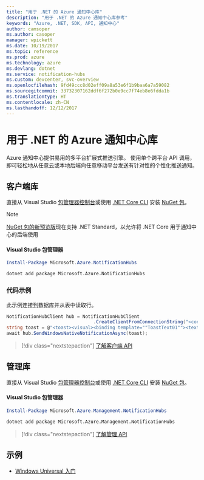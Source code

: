 ```yaml
---
title: "用于 .NET 的 Azure 通知中心库"
description: "用于 .NET 的 Azure 通知中心库参考"
keywords: "Azure, .NET, SDK, API, 通知中心"
author: camsoper
ms.author: casoper
manager: wpickett
ms.date: 10/19/2017
ms.topic: reference
ms.prod: azure
ms.technology: azure
ms.devlang: dotnet
ms.service: notification-hubs
ms.custom: devcenter, svc-overview
ms.openlocfilehash: 9fd49ccc8d02eff09a8a53e6f1b9baa6a7a59082
ms.sourcegitcommit: 33732307162ddf6f272b0e9cc7f74eb8e6fdda1b
ms.translationtype: HT
ms.contentlocale: zh-CN
ms.lasthandoff: 12/12/2017
---
```

# <a name="azure-notification-hubs-libraries-for-net"></a>用于 .NET 的 Azure 通知中心库

Azure 通知中心提供易用的多平台扩展式推送引擎。 使用单个跨平台 API 调用，即可轻松地从任意云或本地后端向任意移动平台发送有针对性的个性化推送通知。

## <a name="client-library"></a>客户端库

直接从 Visual Studio [包管理器控制台][PackageManager]或使用 [.NET Core CLI][DotNetCLI] 安装 [NuGet 包](https://www.nuget.org/packages/Microsoft.Azure.NotificationHubs)。

> [!NOTE]
> [NuGet 包的新预览版](https://www.nuget.org/packages/Microsoft.Azure.NotificationHubs/2.0.0-preview1)现在支持 .NET Standard，以允许将 .NET Core 用于通知中心的后端使用

#### <a name="visual-studio-package-manager"></a>Visual Studio 包管理器

```powershell
Install-Package Microsoft.Azure.NotificationHubs
```

```bash
dotnet add package Microsoft.Azure.NotificationHubs
```

### <a name="code-example"></a>代码示例

此示例连接到数据库并从表中读取行。

```csharp
NotificationHubClient hub = NotificationHubClient
                                .CreateClientFromConnectionString("<connection string with full access>", "<hub name>");
string toast = @"<toast><visual><binding template=""ToastText01""><text id=""1"">Hello from a .NET App!</text></binding></visual></toast>";
await hub.SendWindowsNativeNotificationAsync(toast);
```

> [!div class="nextstepaction"]
> [了解客户端 API](/dotnet/api/overview/azure/notificationhubs/client)


## <a name="management-library"></a>管理库

直接从 Visual Studio [包管理器控制台][PackageManager]或使用 [.NET Core CLI][DotNetCLI] 安装 [NuGet 包](https://www.nuget.org/packages/Microsoft.Azure.Management.NotificationHubs)。

#### <a name="visual-studio-package-manager"></a>Visual Studio 包管理器

```powershell
Install-Package Microsoft.Azure.Management.NotificationHubs
```

```bash
dotnet add package Microsoft.Azure.Management.NotificationHubs
```

> [!div class="nextstepaction"]
> [了解管理 API](/dotnet/api/overview/azure/notificationhubs/management)

## <a name="samples"></a>示例

- [Windows Universal 入门](https://github.com/Azure/azure-notificationhubs-samples/tree/master/dotnet/GetStartedWindowsUniversal)

[PackageManager]: https://docs.microsoft.com/nuget/tools/package-manager-console
[DotNetCLI]: https://docs.microsoft.com/dotnet/core/tools/dotnet-add-package
